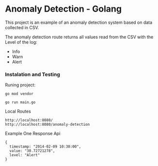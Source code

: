 # Anomaly Detection - Golang 

This project is an example of an anomaly detection system based on data collected in CSV.

The anomaly detection route returns all values ​​read from the CSV with the Level of the log:
- Info
- Warn
- Alert

### Instalation and Testing

Runing project:
```
go mod vendor
```
```
go run main.go
```

Local Routes
```
http://localhost:8080/
http://localhost:8080/anomaly-detection
```

Example One Response Api
```
{
  timestamp: "2014-02-09 10:30:00",
  value: "30.72721278",
  level: "Alert"
}
```

